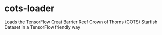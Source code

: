 # cots-loader
Loads the TensorFlow Great Barrier Reef Crown of Thorns (COTS) Starfish Dataset in a TensorFlow friendly way
